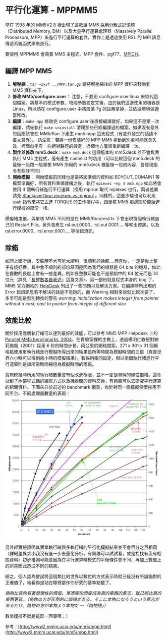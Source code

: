 # 平行化運算 - MPPMM5

早在 1998 年的 MM5V2.8 裡出現了這款讓 MM5 採用分散式記憶體（Distributed Memory, DM）以及大量平行運算處理器（Massively Parallel Processors, MPP）來進行平行運算的套件。實作上是透過使用 RSL 的 MPI 訊息傳遞系統函式庫來進行。

要使用 MPPMM5 會需要 MM5 主程式、MPP 套件、pgf77、[MPICH](https://www.mpich.org/)。

## 編譯 MPP MM5
1. **解壓縮**：`tar –zxvf ../MPP.tar.gz` 
   請將解壓縮後的 MPP 資料夾移動到 MM5 資料夾下。
2. **修改 MM5/configure.user**： 
   注意，不要用 configure.user.linux 來取代這個檔案。將基本的模式參數、物理參數設定完後，由於我們這邊使用的機器是 Linux，所以請在 configure.user 中將段落 7g 的註解拿掉，並依據環境做適當修改。
3. **編譯**：`make mpp` 
   修改完 configure.user 後直接編譯就好，如果這不是第一次編譯，請先執行 `make uninstall` 清理那些已經編譯過的檔案。如果沒有意外的話應該會在 MM5/Run 下產生 mm5.mpp 這支程式（有意外發生的話請不要太意外）。
   請注意：若將一份安裝好的 MPP MM5 移動到別處可能就會失效，裡面似乎有一些絕對路徑的設定，換個地方灌請重新編譯一次。
4. **製作並修改 mm5.deck**：`make mm5.deck` 
   這個版本的 mm5.deck 並不會負責執行 MM5 主程式，僅有產生 namelist 的功用（可以比較這個 mm5.deck 的最後一段跟一般單核 MM5 所用的 mm5.deck 裡最後一段的內容，會發現指令有些許不同）
5. **開始模擬**： 
   開始模擬前同樣也是要將該準備的資料如 BDYOUT_DOMAIN1 等檔案準備好，所有資料準備就緒之後，執行 `mpiexec –np 4 mm5.mpp` 如此將會使用 4 個執行緒進行平行運算（換用 mpirun 取代 mpiexec 也行，兩者差異請見 [Stackoverflow: mpiexec vs mpirun](http://stackoverflow.com/questions/25287981/mpiexec-vs-mpirun)）。同樣的，這些步驟也可以利用 `qsub` 指令來將它丟進 TORQUE 的工作排程中，跟單核 MM5 那邊關於開始進行模擬的部份一樣。

模擬結束後，與單核 MM5 不同的是在 MM5/Run/restrts 下會出現每個執行緒自己的 Restart File。另外會產生 rsl.out.0000、rsl.out.0001.....等輸出資訊，以及 rsl.error.0000、rsl.error.0001.....等偵錯資訊。

## 除錯

如同上面所說，安裝時不大可能太順利，很順利的話那....恭喜你，一定是你上輩子有燒好香。其中會不順利的部份原因是因為我們的機器是 64 bits 的機器，如此在變數的長度上會有一些差異，例如長整數可能也不是預期中的 64 位元而是 32 位元（詳見「[長整數各自表述](https://dada.tw/2008/04/18/85/)」這篇文章）。另一部份就是程式本身的 bug 了，MM5 官方網站的 [HelpDesk](http://www2.mmm.ucar.edu/mm5/mpp/mm5e-usage.html) 列出了一些問題以及解決方案。在編譯時所出現的 Error 錯誤訊息若不解決的話是不能跑的，而 Warning 相對來說就比較次要了，多半可能是型別轉換的警告 *warning: initialization makes integer from pointer without a cast, cast to pointer from integer of different size*

## 效能比較

關於採用幾個執行緒可以達到最好的效能，可以參考 MM5 MPP Helpdesk 上的 [Parallel MM5 benchmarks, 2004](http://www2.mmm.ucar.edu/mm5/mpp/helpdesk/20040304a.html)。在實驗室裡的主機上，透過楊明仁教授對納莉颱風（2001）採用 6 秒的時間步長、兩公里的網格間距，271 x 301 x 31 個網格點使用單執行緒進行模擬所得出來的結果是所需時間為模擬時間的三倍（真實世界六小時可以得到兩小時的模擬結果）。若採用相同設定，但以兩個執行緒進行平行運算則是讓所需時間縮短為模擬時間的兩倍。

實際模擬時所用的執行緒數量會有個改進極限，並不一定是單純的線性倍增。這牽扯到了內部程式碼的編寫方式以及機器間的資料交換，有興趣可以去研究平行運算的相關資料。下圖來自於前述的 benchmark 網頁，為針對同一個模擬個案採用不同平台、不同處理器數量的表現： 
![MM5 Performance Plot](/images/floating-point-performance.jpg)

另外經實驗證明其實單執行緒與多執行緒的平行化模擬結果並不會百分之百相同（詳細差異大小我沒有進一步去量化分析，有興趣可以試試看，或是找找有沒有相關資料）初步推測可能是因為在平行運算時模式的平衡條件會不同，再加上數值上的誤差因此造成不同的結果。

總之，個人認為嘗試將這個類比的世界以數位的方式表示時就已經沒有所謂絕對的正確值了，端看你是站在哪裡當作你研究的基準點罷了。

*偽物比真物有著壓倒性的價值，單憑那份想要成為真的東西的意志，就已經比真的東西更真。（偽物の方が圧倒的に価値がある。そこに本物になろうという意志があるだけ、偽物の方が本物より本物だ  ―「偽物語」）*

數值模擬不就是這麼一回事嗎；）

參考：[http://www2.mmm.ucar.edu/mm5/mpp.html](http://www2.mmm.ucar.edu/mm5/mpp.html)
